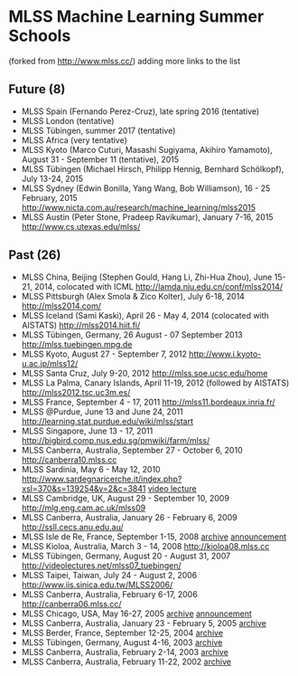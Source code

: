# MLSS Machine Learning Summer Schools
 (forked from http://www.mlss.cc/) adding more links to the list


## Future (8)
* MLSS Spain (Fernando Perez-Cruz), late spring 2016 (tentative)
* MLSS London (tentative)
* MLSS Tübingen, summer 2017 (tentative)
* MLSS Africa (very tentative)
* MLSS Kyoto (Marco Cuturi, Masashi Sugiyama, Akihiro Yamamoto), August 31 - September 11 (tentative), 2015
* MLSS Tübingen (Michael Hirsch, Philipp Hennig, Bernhard Schölkopf), July 13-24, 2015
* MLSS Sydney (Edwin Bonilla, Yang Wang, Bob Williamson), 16 - 25 February, 2015 http://www.nicta.com.au/research/machine_learning/mlss2015
* MLSS Austin (Peter Stone, Pradeep Ravikumar), January 7-16, 2015 http://www.cs.utexas.edu/mlss/

## Past (26)
* MLSS China, Beijing (Stephen Gould, Hang Li, Zhi-Hua Zhou), June 15-21, 2014, colocated with ICML http://lamda.nju.edu.cn/conf/mlss2014/
* MLSS Pittsburgh (Alex Smola & Zico Kolter), July 6-18, 2014 http://mlss2014.com/
* MLSS Iceland (Sami Kaski), April 26 - May 4, 2014 (colocated with AISTATS) http://mlss2014.hiit.fi/
* MLSS Tübingen, Germany, 26 August - 07 September 2013 http://mlss.tuebingen.mpg.de
* MLSS Kyoto, August 27 - September 7, 2012 http://www.i.kyoto-u.ac.jp/mlss12/
* MLSS Santa Cruz, July 9-20, 2012 http://mlss.soe.ucsc.edu/home
* MLSS La Palma, Canary Islands, April 11-19, 2012 (followed by AISTATS) http://mlss2012.tsc.uc3m.es/
* MLSS France, September 4 - 17, 2011 http://mlss11.bordeaux.inria.fr/
* MLSS @Purdue, June 13 and June 24, 2011 http://learning.stat.purdue.edu/wiki/mlss/start
* MLSS Singapore, June 13 - 17, 2011 http://bigbird.comp.nus.edu.sg/pmwiki/farm/mlss/
* MLSS Canberra, Australia, September 27 - October 6, 2010 http://canberra10.mlss.cc
* MLSS Sardinia, May 6 - May 12, 2010 http://www.sardegnaricerche.it/index.php?xsl=370&s=139254&v=2&c=3841 [video lecture](http://videolectures.net/mlss2010_sardinia/)
* MLSS Cambridge, UK, August 29 - September 10, 2009 http://mlg.eng.cam.ac.uk/mlss09
* MLSS Canberra, Australia, January 26 - February 6, 2009 http://ssll.cecs.anu.edu.au/
* MLSS Isle de Re, France, September 1-15, 2008 [archive](https://web.archive.org/web/20080329172541/http://mlss08.futurs.inria.fr/) [announcement](http://eventseer.net/e/7178/) 
* MLSS Kioloa, Australia, March 3 - 14, 2008 http://kioloa08.mlss.cc
* MLSS Tübingen, Germany, August 20 - August 31, 2007 http://videolectures.net/mlss07_tuebingen/
* MLSS Taipei, Taiwan, July 24 - August 2, 2006 http://www.iis.sinica.edu.tw/MLSS2006/
* MLSS Canberra, Australia, February 6-17, 2006 http://canberra06.mlss.cc/
* MLSS Chicago, USA, May 16-27, 2005 [archive](https://web.archive.org/web/20080314055344/http://chicago05.mlss.cc/) [announcement](http://linguistlist.org/LL/fyi/fyi-details.cfm?submissionid=49210)
* MLSS Canberra, Australia, January 23 - February 5, 2005  [archive](https://web.archive.org/web/20060105025204/http://canberra05.mlss.cc/)
* MLSS Berder, France, September 12-25, 2004 [archive](https://web.archive.org/web/20080406175615/http://www.kyb.tuebingen.mpg.de/mlss04/)
* MLSS Tübingen, Germany, August 4-16, 2003  [archive](https://web.archive.org/web/20080409113424/http://www.kyb.tuebingen.mpg.de/mlss04/mlss03/)
* MLSS Canberra, Australia, February 2-14, 2003 [archive](https://web.archive.org/web/20030607005801/http://mlg.anu.edu.au/summer2003/)
* MLSS Canberra, Australia, February 11-22, 2002 [archive](https://web.archive.org/web/20030607063738/http://mlg.anu.edu.au/summer2002/)
